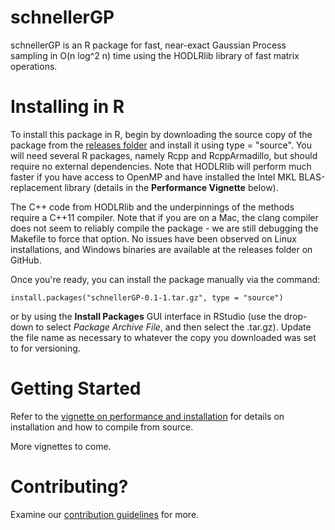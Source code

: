# schnellerGP

schnellerGP is an R package for fast, near-exact Gaussian Process sampling
in O(n log^2 n) time using the HODLRlib library of fast matrix operations.

# Installing in R

To install this package in R, begin by downloading the source copy of the package from the 
[releases folder](https://github.com/wesleyburr/schnellerGP/releases) and 
install it using type = "source". You will need several R packages, namely
Rcpp and RcppArmadillo, but should require no external dependencies. Note that
HODLRlib will perform much faster if you have access to OpenMP and have installed
the Intel MKL BLAS-replacement library (details in the **Performance Vignette** below).

The C++ code from HODLRlib and the underpinnings of the methods require a C++11
compiler. Note that if you are on a Mac, the clang compiler does not seem to reliably
compile the package - we are still debugging the Makefile to force that option.
No issues have been observed on Linux installations, and Windows binaries are available
at the releases folder on GitHub.

Once you're ready, you can install the package manually via the command:

    install.packages("schnellerGP-0.1-1.tar.gz", type = "source")
    
or by using the **Install Packages** GUI interface in RStudio (use the drop-down
to select *Package Archive File*, and then select the .tar.gz). Update the file 
name as necessary to whatever the copy you downloaded was set to for versioning.

# Getting Started

Refer to the [vignette on performance and installation](installation.html)
for details on installation and how to compile from source. 

More vignettes to come.

# Contributing?

Examine our [contribution guidelines](Contributing.md) for more.
